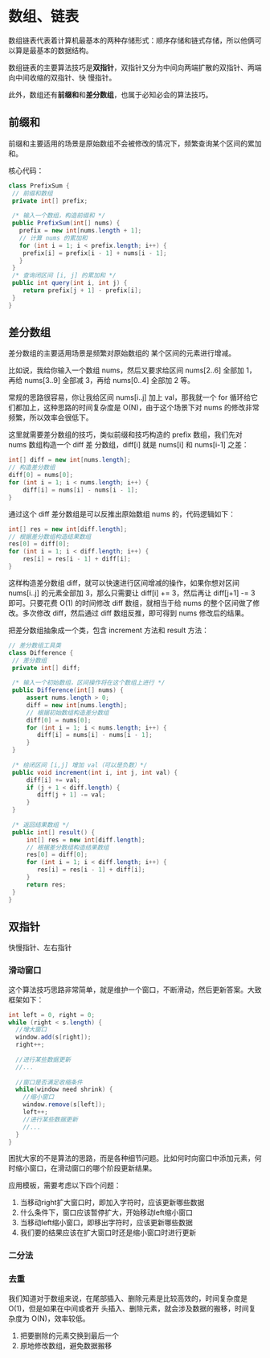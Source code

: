 # 数组、链表

数组链表代表着计算机最基本的两种存储形式：顺序存储和链式存储，所以他俩可以算是最基本的数据结构。

 数组链表的主要算法技巧是**双指针**，双指针⼜分为中间向两端扩散的双指针、两端向中间收缩的双指针、快 慢指针。 

此外，数组还有**前缀和**和**差分数组**，也属于必知必会的算法技巧。



## 前缀和

前缀和主要适⽤的场景是原始数组不会被修改的情况下，频繁查询某个区间的累加和。

核心代码：

```java
class PrefixSum {
 // 前缀和数组
 private int[] prefix;
 
 /* 输⼊⼀个数组，构造前缀和 */
 public PrefixSum(int[] nums) {
   prefix = new int[nums.length + 1];
   // 计算 nums 的累加和
   for (int i = 1; i < prefix.length; i++) {
   	prefix[i] = prefix[i - 1] + nums[i - 1];
   }
 }
 /* 查询闭区间 [i, j] 的累加和 */
 public int query(int i, int j) {
 	return prefix[j + 1] - prefix[i];
 }
}
```



## 差分数组

差分数组的主要适⽤场景是频繁对原始数组的 某个区间的元素进⾏增减。

⽐如说，我给你输⼊⼀个数组 nums，然后⼜要求给区间 nums[2..6] 全部加 1，再给 nums[3..9] 全部减 3，再给 nums[0..4] 全部加 2 等。

常规的思路很容易，你让我给区间 nums[i..j] 加上 val，那我就⼀个 for 循环给它们都加上，这种思路的时间复杂度是 O(N)，由于这个场景下对 nums 的修改⾮常频繁，所以效率会很低下。

这⾥就需要差分数组的技巧，类似前缀和技巧构造的 prefix 数组，我们先对 nums 数组构造⼀个 diff 差 分数组，diff[i] 就是 nums[i] 和 nums[i-1] 之差：

```java
int[] diff = new int[nums.length];
// 构造差分数组
diff[0] = nums[0];
for (int i = 1; i < nums.length; i++) {
 	diff[i] = nums[i] - nums[i - 1];
}
```

通过这个 diff 差分数组是可以反推出原始数组 nums 的，代码逻辑如下：

```java
int[] res = new int[diff.length];
// 根据差分数组构造结果数组
res[0] = diff[0];
for (int i = 1; i < diff.length; i++) {
 	res[i] = res[i - 1] + diff[i];
}
```

这样构造差分数组 diff，就可以快速进⾏区间增减的操作，如果你想对区间 nums[i..j] 的元素全部加 3，那么只需要让 diff[i] += 3，然后再让 diff[j+1] -= 3 即可。只要花费 O(1) 的时间修改 diff 数组，就相当于给 nums 的整个区间做了修改。多次修改 diff，然后通过 diff 数组反推，即可得到 nums 修改后的结果。

把差分数组抽象成⼀个类，包含 increment ⽅法和 result ⽅法：

```java
// 差分数组⼯具类
class Difference {
 // 差分数组
 private int[] diff;
 
 /* 输⼊⼀个初始数组，区间操作将在这个数组上进⾏ */
 public Difference(int[] nums) {
     assert nums.length > 0;
     diff = new int[nums.length];
     // 根据初始数组构造差分数组
     diff[0] = nums[0];
     for (int i = 1; i < nums.length; i++) {
        diff[i] = nums[i] - nums[i - 1];
     }
 }
  
 /* 给闭区间 [i,j] 增加 val（可以是负数）*/
 public void increment(int i, int j, int val) {
     diff[i] += val;
     if (j + 1 < diff.length) {
        diff[j + 1] -= val;
     }
 }
  
 /* 返回结果数组 */
 public int[] result() {
     int[] res = new int[diff.length];
     // 根据差分数组构造结果数组
     res[0] = diff[0];
     for (int i = 1; i < diff.length; i++) {
      	res[i] = res[i - 1] + diff[i];
     }
     return res;
 }
}

```



## 双指针

快慢指针、左右指针

### 滑动窗口

这个算法技巧思路非常简单，就是维护一个窗口，不断滑动，然后更新答案。大致框架如下：

```java
int left = 0, right = 0;
while (right < s.length) {
  //增大窗口
  window.add(s[right]);
  right++;
  
  //进行某些数据更新
  //...
  
  //窗口是否满足收缩条件
  while(window need shrink) {
    //缩小窗口
    window.remove(s[left]);
    left++;
    //进行某些数据更新
  	//...
  }
}
```

困扰大家的不是算法的思路，而是各种细节问题。比如何时向窗口中添加元素，何时缩小窗口，在滑动窗口的哪个阶段更新结果。

应用模板，需要考虑以下四个问题：

1. 当移动right扩大窗口时，即加入字符时，应该更新哪些数据
2. 什么条件下，窗口应该暂停扩大，开始移动left缩小窗口
3. 当移动left缩小窗口，即移出字符时，应该更新哪些数据
4. 我们要的结果应该在扩大窗口时还是缩小窗口时进行更新

### 二分法



### 去重

我们知道对于数组来说，在尾部插⼊、删除元素是⽐较⾼效的，时间复杂度是 O(1)，但是如果在中间或者开 头插⼊、删除元素，就会涉及数据的搬移，时间复杂度为 O(N)，效率较低。

1. 把要删除的元素交换到最后一个
2. 原地修改数组，避免数据搬移
